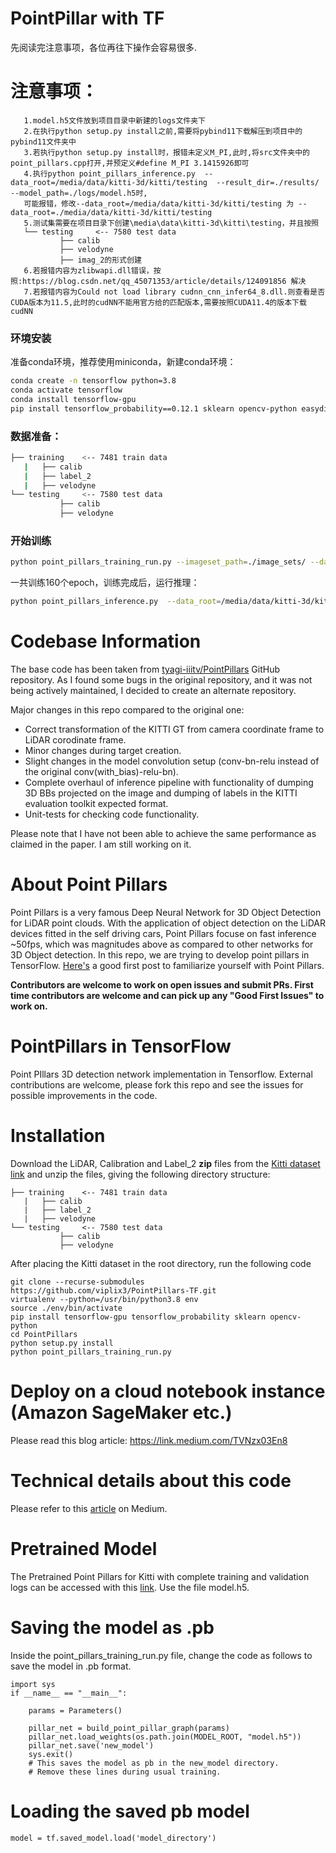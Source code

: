 # PointPillar with TF
先阅读完注意事项，各位再往下操作会容易很多.
# 注意事项：
```
   1.model.h5文件放到项目目录中新建的logs文件夹下
   2.在执行python setup.py install之前,需要将pybind11下载解压到项目中的pybind11文件夹中
   3.若执行python setup.py install时，报错未定义M_PI,此时,将src文件夹中的point_pillars.cpp打开,并预定义#define M_PI 3.1415926即可
   4.执行python point_pillars_inference.py  --data_root=/media/data/kitti-3d/kitti/testing  --result_dir=./results/ --model_path=./logs/model.h5时,
   可能报错，修改--data_root=/media/data/kitti-3d/kitti/testing 为 --data_root=./media/data/kitti-3d/kitti/testing
   5.测试集需要在项目目录下创建\media\data\kitti-3d\kitti\testing，并且按照
   └── testing     <-- 7580 test data
           ├── calib
           ├── velodyne
           ├── imag_2的形式创建
   6.若报错内容为zlibwapi.dll错误，按照:https://blog.csdn.net/qq_45071353/article/details/124091856 解决
   7.若报错内容为Could not load library cudnn_cnn_infer64_8.dll.则查看是否CUDA版本为11.5,此时的cudNN不能用官方给的匹配版本,需要按照CUDA11.4的版本下载cudNN
```


### 环境安装

准备conda环境，推荐使用miniconda，新建conda环境：

```bash
conda create -n tensorflow python=3.8
conda activate tensorflow
conda install tensorflow-gpu
pip install tensorflow_probability==0.12.1 sklearn opencv-python easydict tqdm
```

### 数据准备：

```bash
├── training    <-- 7481 train data
   |   ├── calib
   |   ├── label_2
   |   ├── velodyne
└── testing     <-- 7580 test data
           ├── calib
           ├── velodyne
```


### 开始训练

```bash
python point_pillars_training_run.py --imageset_path=./image_sets/ --data_root=/media/data/kitti-3d/kitti/training/ --model_root=./logs/
```

一共训练160个epoch，训练完成后，运行推理：

```bash
python point_pillars_inference.py  --data_root=/media/data/kitti-3d/kitti/testing  --result_dir=./results/ --model_path=./logs/model.h5
```


# Codebase Information
The base code has been taken from [tyagi-iiitv/PointPillars](https://github.com/tyagi-iiitv/PointPillars) GitHub repository.
As I found some bugs in the original repository, and it was not being actively maintained, I decided to create an alternate repository.

Major changes in this repo compared to the original one:
 - Correct transformation of the KITTI GT from camera coordinate frame to LiDAR corodinate frame.
 - Minor changes during target creation.
 - Slight changes in the model convolution setup (conv-bn-relu instead of the original conv(with_bias)-relu-bn).
 - Complete overhaul of inference pipeline with functionality of dumping 3D BBs projected on the image and dumping of labels in the KITTI evaluation toolkit expected format.
 - Unit-tests for checking code functionality.

Please note that I have not been able to achieve the same performance as claimed in the paper.
I am still working on it. 

# About Point Pillars
Point Pillars is a very famous Deep Neural Network for 3D Object Detection for LiDAR point clouds. With the application of object detection on the LiDAR devices fitted in the self driving cars, Point Pillars focuse on fast inference ~50fps, which was magnitudes above as compared to other networks for 3D Object detection. In this repo, we are trying to develop point pillars in TensorFlow. [Here's](https://medium.com/@a_tyagi/pointpillars-3d-point-clouds-bounding-box-detection-and-tracking-pointnet-pointnet-lasernet-67e26116de5a?source=friends_link&sk=4a27f55f2cea645af39f72117984fd22) a good first post to familiarize yourself with Point Pillars. 

**Contributors are welcome to work on open issues and submit PRs. First time contributors are welcome and can pick up any "Good First Issues" to work on.**

# PointPillars in TensorFlow
Point PIllars 3D detection network implementation in Tensorflow. External contributions are welcome, please fork this repo and see the issues for possible improvements in the code.  

# Installation
Download the LiDAR, Calibration and Label_2 **zip** files from the [Kitti dataset link](http://www.cvlibs.net/datasets/kitti/eval_object.php?obj_benchmark=3d) and unzip the files, giving the following directory structure:

```plain
├── training    <-- 7481 train data
   |   ├── calib
   |   ├── label_2
   |   ├── velodyne
└── testing     <-- 7580 test data
           ├── calib
           ├── velodyne
```
After placing the Kitti dataset in the root directory, run the following code

```
git clone --recurse-submodules https://github.com/viplix3/PointPillars-TF.git
virtualenv --python=/usr/bin/python3.8 env
source ./env/bin/activate
pip install tensorflow-gpu tensorflow_probability sklearn opencv-python
cd PointPillars
python setup.py install
python point_pillars_training_run.py
```

# Deploy on a cloud notebook instance (Amazon SageMaker etc.)
Please read this blog article: https://link.medium.com/TVNzx03En8

# Technical details about this code
Please refer to this [article](https://medium.com/@a_tyagi/implementing-point-pillars-in-tensorflow-c38d10e9286?source=friends_link&sk=90995fae2d0a9c4e0dd5ec420c218c84) on Medium. 

# Pretrained Model
The Pretrained Point Pillars for Kitti with complete training and validation logs can be accessed with this [link](https://drive.google.com/file/d/1VfnYr3N7gZb2RuzQNCTrTIZoaoLEzc8O/view?usp=sharing). Use the file model.h5.

# Saving the model as .pb
Inside the point_pillars_training_run.py file, change the code as follows to save the model in .pb format. 

```
import sys
if __name__ == "__main__":

    params = Parameters()

    pillar_net = build_point_pillar_graph(params)
    pillar_net.load_weights(os.path.join(MODEL_ROOT, "model.h5"))
    pillar_net.save('new_model')
    sys.exit()
    # This saves the model as pb in the new_model directory. 
    # Remove these lines during usual training. 
```
# Loading the saved pb model
```
model = tf.saved_model.load('model_directory')
```
